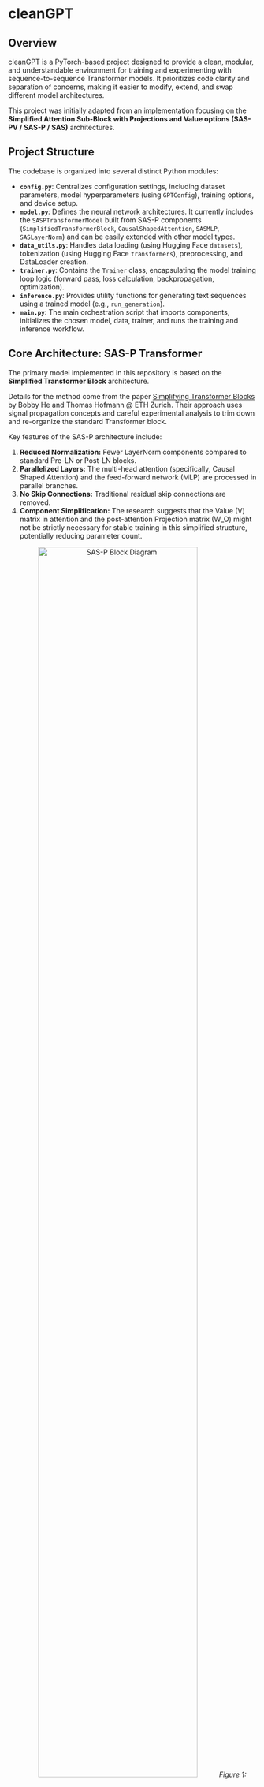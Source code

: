 # cleanGPT

## Overview

cleanGPT is a PyTorch-based project designed to provide a clean, modular, and understandable environment for training and experimenting with sequence-to-sequence Transformer models. It prioritizes code clarity and separation of concerns, making it easier to modify, extend, and swap different model architectures.

This project was initially adapted from an implementation focusing on the **Simplified Attention Sub-Block with Projections and Value options (SAS-PV / SAS-P / SAS)** architectures.

## Project Structure

The codebase is organized into several distinct Python modules:

* **`config.py`**: Centralizes configuration settings, including dataset parameters, model hyperparameters (using `GPTConfig`), training options, and device setup.
* **`model.py`**: Defines the neural network architectures. It currently includes the `SASPTransformerModel` built from SAS-P components (`SimplifiedTransformerBlock`, `CausalShapedAttention`, `SASMLP`, `SASLayerNorm`) and can be easily extended with other model types.
* **`data_utils.py`**: Handles data loading (using Hugging Face `datasets`), tokenization (using Hugging Face `transformers`), preprocessing, and DataLoader creation.
* **`trainer.py`**: Contains the `Trainer` class, encapsulating the model training loop logic (forward pass, loss calculation, backpropagation, optimization).
* **`inference.py`**: Provides utility functions for generating text sequences using a trained model (e.g., `run_generation`).
* **`main.py`**: The main orchestration script that imports components, initializes the chosen model, data, trainer, and runs the training and inference workflow.

## Core Architecture: SAS-P Transformer

The primary model implemented in this repository is based on the **Simplified Transformer Block** architecture.

Details for the method come from the paper [Simplifying Transformer Blocks](https://arxiv.org/abs/2311.01906) by Bobby He and Thomas Hofmann @ ETH Zurich. Their approach uses signal propagation concepts and careful experimental analysis to trim down and re-organize the standard Transformer block.

Key features of the SAS-P architecture include:

1.  **Reduced Normalization:** Fewer LayerNorm components compared to standard Pre-LN or Post-LN blocks.
2.  **Parallelized Layers:** The multi-head attention (specifically, Causal Shaped Attention) and the feed-forward network (MLP) are processed in parallel branches.
3.  **No Skip Connections:** Traditional residual skip connections are removed.
4.  **Component Simplification:** The research suggests that the Value (V) matrix in attention and the post-attention Projection matrix (W_O) might not be strictly necessary for stable training in this simplified structure, potentially reducing parameter count.

<p align="center">
  <img src="path/to/your/assets/SAS-P.png" alt="SAS-P Block Diagram" style="width: 80%; height: auto;">
  <em>Figure 1: Simplified Transformer Block (SAS-P) Architecture (Source: He & Hofmann, 2023)</em>
</p>

The attention mechanism used is **Causal Shaped Attention**, which incorporates specific learnable parameters (`alpha`, `beta`, `gamma`) and buffer components (`MC`, `Id`) to modify the standard attention mechanism. This is detailed further in [Noci, Li, Li, He, Hoffman, Madison, and Roy; The Shaped Transformer: Attention Models in the Infinite Depth-and-Width Limit](https://arxiv.org/abs/2306.17759).

The core Python classes implementing this architecture in `model.py` are:

* `SASLayerNorm`: Custom Layer Normalization with optional bias.
* `SASMLP`: The feed-forward network component (with an optional LLaMA-style variant).
* `CausalShapedAttention`: The modified multi-head self-attention mechanism.
* `SimplifiedTransformerBlock`: Combines LayerNorm, Attention, and MLP according to the SAS-P structure.
* `SASPTransformerModel`: The complete GPT-like model composed of embedding layers and multiple `SimplifiedTransformerBlock` layers.

### SAS-P Algorithm Steps

The parallel processing within the `SimplifiedTransformerBlock` follows these general steps:

<p align="center">
  <img src="path/to/your/assets/SAS-P_Algorithm_Steps.png" alt="SAS-P Algorithm Steps" style="width: 80%; height: auto;">
  <em>Figure 2: SAS-P Algorithm Steps (Parallel Attention and MLP)</em>
</p>

## Usage

1.  **Setup:** Ensure you have PyTorch and the Hugging Face `datasets` and `transformers` libraries installed.
    ```bash
    pip install torch datasets transformers tqdm
    ```
2.  **Configure:** Adjust parameters in `config.py` as needed (dataset, model size, training settings).
3.  **Run:** Execute the main script.
    ```bash
    python main.py
    ```
    The script will handle data loading, model initialization, training, and a final inference step.

## Configuration

Most hyperparameters and settings can be modified directly in `config.py`:

* **Dataset:** `DATASET_NAME`, `DATASET_CONFIG`, `MAX_SAMPLES`.
* **Model:** Modify the `GPTConfig` dataclass for `block_size`, `vocab_size` (set dynamically), `n_layer`, `n_head`, `n_embd`, `dropout`, `bias`, and SAS-P specific flags (`use_proj`, `use_v`, `llama_mlp`).
* **Training:** `BATCH_SIZE`, `NUM_EPOCHS`, `LEARNING_RATE`.
* **Inference:** `GENERATION_MAX_LEN`.

## Extending the Model

The modular structure makes it easy to add or modify model architectures:

1.  Define your new model class (e.g., `MyTransformerModel`) in `model.py`. Ensure its `forward` method returns a dictionary containing at least a `'loss'` key when labels are provided. Implement a `.generate()` method for inference.
2.  Import your new model in `main.py`.
3.  Change the model initialization line in `main.py` to use your new class:
    ```python
    # from model import SASPTransformerModel
    from model import MyTransformerModel # Import your model

    # ... inside main() ...

    # model = SASPTransformerModel(config=model_config)
    model = MyTransformerModel(config=model_config) # Instantiate your model
    ```
4.  Adjust the `GPTConfig` in `config.py` or create a new config class if your model requires different parameters.

The existing `Trainer` and `data_utils` should largely remain compatible as long as the model interface (input/output of `forward`, existence of `.parameters()`, `.generate()`) is consistent.
